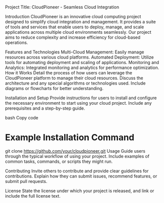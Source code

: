 Project Title: CloudPioneer - Seamless Cloud Integration


Introduction
CloudPioneer is an innovative cloud computing project designed to simplify cloud integration and management. It provides a suite of tools and services that enable users to deploy, manage, and scale applications across multiple cloud environments seamlessly. Our project aims to reduce complexity and increase efficiency for cloud-based operations.

Features and Technologies
Multi-Cloud Management: Easily manage resources across various cloud platforms.
Automated Deployment: Utilize tools for automating deployment and scaling of applications.
Monitoring and Analytics: Integrated monitoring and analytics for performance optimization.
How it Works
Detail the process of how users can leverage the CloudPioneer platform to manage their cloud resources. Discuss the architecture and any special algorithms or technologies used. Include diagrams or flowcharts for better understanding.

Installation and Setup
Provide instructions for users to install and configure the necessary environment to start using your cloud project. Include any prerequisites and a step-by-step guide.

bash
Copy code
# Example Installation Command
git clone https://github.com/your/cloudpioneer.git
Usage
Guide users through the typical workflow of using your project. Include examples of common tasks, commands, or scripts they might run.

Contributing
Invite others to contribute and provide clear guidelines for contributions. Explain how they can submit issues, recommend features, or submit pull requests.

License
State the license under which your project is released, and link or include the full license text.
